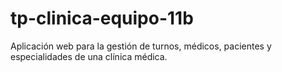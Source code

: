 # tp-clinica-equipo-11b
Aplicación web para la gestión de turnos, médicos, pacientes y especialidades de una clínica médica.
